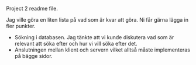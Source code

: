 Project 2 readme file. 

Jag ville göra en liten lista på vad som är kvar att göra. Ni får gärna lägga in fler punkter. 

- Sökning i databasen. Jag tänkte att vi kunde diskutera vad som är relevant att söka efter och hur vi vill söka efter det. 
- Anslutningen mellan klient och servern vilket alltså måste implementeras på bägge sidor. 
